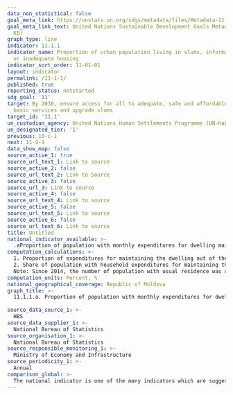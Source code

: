 ```yaml
---
data_non_statistical: false
goal_meta_link: https://unstats.un.org/sdgs/metadata/files/Metadata-11-01-01.pdf
goal_meta_link_text: United Nations Sustainable Development Goals Metadata (PDF 93.1
  KB)
graph_type: line
indicator: 11.1.1
indicator_name: Proportion of urban population living in slums, informal settlements
  or inadequate housing
indicator_sort_order: 11-01-01
layout: indicator
permalink: /11-1-1/
published: true
reporting_status: notstarted
sdg_goal: '11'
target: By 2030, ensure access for all to adequate, safe and affordable housing and
  basic services and upgrade slums
target_id: '11.1'
un_custodian_agency: United Nations Human Settlements Programme (UN-Habitat)
un_designated_tier: '1'
previous: 10-c-1
next: 11-2-1
data_show_map: false
source_active_1: true
source_url_text_1: Link to source
source_active_2: false
source_url_text_2: Link to Source
source_active_3: false
source_url_3: Link to source
source_active_4: false
source_url_text_4: Link to source
source_active_5: false
source_url_text_5: Link to source
source_active_6: false
source_url_text_6: Link to source
title: Untitled
national_indicator_available: >-
  .aProportion of population with monthly expenditures for dwelling maintenance that exceed 30% of the household monthly disposable income(accessibility - adequate dwelling)
computation_calculations: >-
  1. Proportion of expenditures for maintaining the dwelling out of the household disposable income  = monthly expenditures for maintaining the dwelling  / household monthly disposable income * 100; <br> 
  2. Share of population with household expenditures for maintaining the dwelling over 30% = number of population with household expenditures for maintaining the dwelling higher than 30% / total number of population * 100.<br> 
  Note: Since 2014, the number of population with usual residence was used for estimating the indicator.
computation_units: Percent, %
national_geographical_coverage: Republic of Moldova
graph_title: >-
  11.1.1.a. Proportion of population with monthly expenditures for dwelling maintenance that exceed 30% of the household monthly disposable income. (accessibility - adequate dwelling)<br> 
  
source_data_source_1: >-
  HBS
source_data_supplier_1: >-
  National Bureau of Statistics
source_organisation_1: >-
  National Bureau of Statistics
source_responsible_monitoring_1: >-
  Ministry of Economy and Infrastructure
source_periodicity_1: >-
  Annual
comparison_global: >-
  The national indicator is one of the many indicators which are suggested for calculating the aggregated indicator at the global level 
---
```

